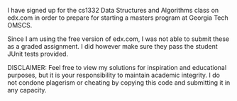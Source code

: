 I have signed up for the cs1332 Data Structures and Algorithms class on edx.com in order to prepare for starting a masters program at Georgia Tech OMSCS. 

Since I am using the free version of edx.com, I was not able to submit these as a graded assignment. I did however make sure they pass the student JUnit tests provided. 

DISCLAIMER: Feel free to view my solutions for inspiration and educational purposes, but it is your responsibility to maintain academic integrity. I do not condone plagerism or cheating by copying this code and submitting it in any capacity.

